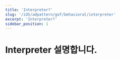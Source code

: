 ```yaml
---
title: 'Interpreter?'
slug: '/iOS/adpattern/gof/behavioral/interpreter'
excerpt: 'Interpreter?'
sidebar_position: 1
---
```


# Interpreter 설명합니다.
